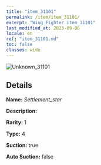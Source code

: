 ```yaml
---
title: "item_31101"
permalink: /item/item_31101/
excerpt: "Wing Fighter item_31101"
last_modified_at: 2023-09-06
locale: en
ref: "item_31101.md"
toc: false
classes: wide
---
```



 ![Unknown_31101](/images/item/Settlement_star_p.png)



## Details

 **Name:** *Settlement_star* 

 **Description:** 

 **Rarity:** 1 

 **Type:** 4 

 **Suction:** true 

 **Auto Suction:** false 


